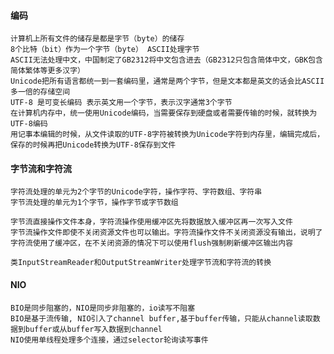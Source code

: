 #### 编码
	计算机上所有文件的储存是都是字节（byte）的储存
	8个比特（bit）作为一个字节（byte） ASCII处理字节
	ASCII无法处理中文，中国制定了GB2312将中文包含进去（GB2312只包含简体中文，GBK包含简体繁体等更多汉字）
	Unicode把所有语言都统一到一套编码里，通常是两个字节，但是文本都是英文的话会比ASCII多一倍的存储空间
	UTF-8 是可变长编码 表示英文用一个字节，表示汉字通常3个字节
	在计算机内存中，统一使用Unicode编码，当需要保存到硬盘或者需要传输的时候，就转换为UTF-8编码
	用记事本编辑的时候，从文件读取的UTF-8字符被转换为Unicode字符到内存里，编辑完成后，保存的时候再把Unicode转换为UTF-8保存到文件


#### 字节流和字符流
	字符流处理的单元为2个字节的Unicode字符，操作字符、字符数组、字符串
	字节流处理的单元为1个字节，操作字节或字节数组

	字节流直接操作文件本身，字符流操作使用缓冲区先将数据放入缓冲区再一次写入文件
	字节流操作文件即使不关闭资源文件也可以输出。字符流操作文件不关闭资源没有输出，说明了字符流使用了缓冲区，在不关闭资源的情况下可以使用flush强制刷新缓冲区输出内容

	类InputStreamReader和OutputStreamWriter处理字节流和字符流的转换
	

#### NIO
	BIO是同步阻塞的，NIO是同步非阻塞的，io读写不阻塞
	BIO是基于流传输, NIO引入了channel buffer,基于buffer传输，只能从channel读取数据到buffer或从buffer写入数据到channel
	NIO使用单线程处理多个连接，通过selector轮询读写事件
